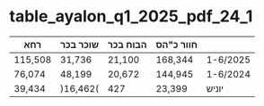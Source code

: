 # table_ayalon_q1_2025_pdf_24_1

| רחא | שוכר בכר | הבוח בכר | חוור כ"הס |  |
|---|---|---|---|---|
| 115,508 | 31,736 | 21,100 | 168,344 | 1-6/2025 |
| 76,074 | 48,199 | 20,672 | 144,945 | 1-6/2024 |
| 39,434 | )16,462( | 427 | 23,399 | יוניש |
